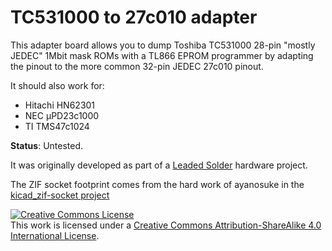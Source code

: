 # TC531000 to 27c010 adapter
This adapter board allows you to dump Toshiba TC531000 28-pin "mostly JEDEC" 1Mbit mask ROMs with a TL866 EPROM programmer by adapting the pinout to the more common 32-pin JEDEC 27c010 pinout.

It should also work for:

 - Hitachi HN62301
 - NEC µPD23c1000
 - TI TMS47c1024

**Status**: Untested.

It was originally developed as part of a [Leaded Solder](https://www.leadedsolder.com) hardware project.

The ZIF socket footprint comes from the hard work of ayanosuke in the [kicad_zif-socket project](https://github.com/ayanosuke/kicad_zif-socket)

<a rel="license" href="http://creativecommons.org/licenses/by-sa/4.0/"><img alt="Creative Commons License" style="border-width:0" src="https://i.creativecommons.org/l/by-sa/4.0/88x31.png" /></a><br />This work is licensed under a <a rel="license" href="http://creativecommons.org/licenses/by-sa/4.0/">Creative Commons Attribution-ShareAlike 4.0 International License</a>.
